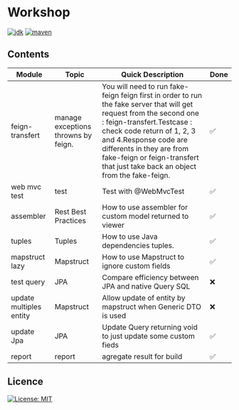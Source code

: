 # Workshop

[![jdk](https://img.shields.io/badge/java-17%2B-green)](https://jdk.java.net/17/)
[![maven](https://img.shields.io/badge/maven-3.9.1-green)](https://maven.apache.org/download.cgi)

## Contents

| Module                  | Topic                               | Quick Description                                                                                                                                                                                                                                                                                                    | Done | 
|-------------------------|-------------------------------------|----------------------------------------------------------------------------------------------------------------------------------------------------------------------------------------------------------------------------------------------------------------------------------------------------------------------|------|
| feign-transfert         | manage exceptions throwns by feign. | You will need to run fake-feign feign first in order to run the fake server that will get request from the second one : feign-transfert.Testcase : check code return of 1, 2, 3 and 4.Response code are differents in they are from fake-feign or feign-transfert that just take back an object from the fake-feign. | ✅    |
| web mvc test            | test                                | Test with @WebMvcTest                                                                                                                                                                                                                                                                                                | ✅    |
| assembler               | Rest Best Practices                 | How to use assembler for custom model returned to viewer                                                                                                                                                                                                                                                             | ✅    |
| tuples                  | Tuples                              | How to use Java dependencies tuples.                                                                                                                                                                                                                                                                                 | ✅    |
| mapstruct lazy          | Mapstruct                           | How to use Mapstruct to ignore custom fields                                                                                                                                                                                                                                                                         | ✅    |
| test query              | JPA                                 | Compare efficiency between JPA and native Query SQL                                                                                                                                                                                                                                                                  | ❌    | 
| update multiples entity | Mapstruct                           | Allow update of entity by mapstruct when Generic DTO is used                                                                                                                                                                                                                                                         | ❌    |
| update Jpa              | JPA                                 | Update Query returning void to just update some custom fieds                                                                                                                                                                                                                                                         | ✅    |
| report                  | report                              | agregate result for build                                                                                                                                                                                                                                                                                            | ✅    |

## Licence

[![License: MIT](https://img.shields.io/badge/License-MIT-yellow.svg)](https://opensource.org/licenses/MIT)
